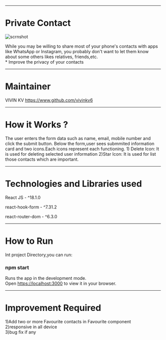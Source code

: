 <hr><h1>Private Contact</h1>


![scrnshot](https://user-images.githubusercontent.com/102971812/173192229-f06786b0-669e-45de-a10a-329cb504f163.png)

<p>While you may be willing to share most of your phone's contacts with apps like WhatsApp or Instagram, you probably don't want to let them know about some others likes relatives, friends,etc. <br>
* Improve the privacy of your contacts</p>

<hr><h1>Maintainer</h1>
<p>VIVIN KV <a href="https://www.github.com/vivinkv6">https://www.github.com/vivinkv6<a></p>

<hr><h1>How it Works ?</h1>

<p>The user enters the form data such as name, email, mobile number and click the submit button. Below the form,user sees submmited information card and two icons.Each icons represent each  functioning.
1) Delete Icon: It is used for deleting selected user information
2)Star Icon: It is used for list those contacts which are important. </p>

<hr><h1>Technologies and Libraries used</h1>

<p>React JS - ^18.1.0</p>
<p>react-hook-form - ^7.31.2</p>
<p>react-router-dom - ^6.3.0</p>

<hr><h1>How to Run</h1>

<p>Int project Directory,you can run:</p>
<h3>npm start</h3>
<p>Runs the app in the development mode.<br>
Open <a href="https://localhost:3000">https://localhost:3000</a>
to view it in your browser.
</p>

<hr><h1>Improvement Required</h1>

<p>1)Add two or more Favourite contacts in Favourite component<br>2)responsive in all device<br>3)bug fix if any</p>

